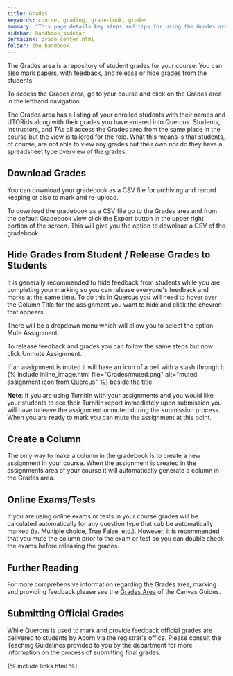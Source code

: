 ```yaml
---
title: Grades
keywords: course, grading, grade-book, grades
summary: "This page details key steps and tips for using the Grades area to assess student work and provide feedback."
sidebar: handbook_sidebar
permalink: grade_center.html
folder: the_handbook
---
```


The Grades area is a repository of student grades for your course. You can also mark papers, with feedback, and release or hide grades from the students.

To access the Grades area, go to your course and click on the Grades area in the lefthand navigation.

The Grades area has a listing of your enrolled students with their names and UTORids along with their grades you have entered into Quercus. Students, Instructors, and TAs all access the Grades area from the same place in the course but the view is tailored for the role. What this means is that students, of course, are not able to view any grades but their own nor do they have a spreadsheet type overview of the grades.

## Download Grades

You can download your gradebook as a CSV file for archiving and record keeping or also to mark and re-upload.

To download the gradebook as a CSV file go to the Grades area and from the default Gradebook view click the Export button in the upper right portion of the screen. This will give you the option to download a CSV of the gradebook.

## Hide Grades from Student / Release Grades to Students

It is generally recommended to hide feedback from students while you are completing your marking so you can release everyone's feedback and marks at the same time. To do this in Quercus you will need to hover over the Column Title for the assignment you want to hide and click the chevron that appears.

There will be a dropdown menu which will allow you to select the option Mute Assignment.

To release feedback and grades you can follow the same steps but now click Unmute Assignment.

If an assignment is muted it will have an icon of a bell with a slash through it {% include inline_image.html file="Grades/muted.png"  alt="muted assignment icon from Quercus" %} beside the title.

**Note**: If you are using Turnitin with your assignments and you would like your students to see their Turnitin report immediately upon submission you will have to leave the assignment unmuted during the submission process. When you are ready to mark you can mute the assignment at this point.

## Create a Column

The only way to make a column in the gradebook is to create a new assignment in your course. When the assignment is created in the assignments area of your course it will automatically generate a column in the Grades area.

## Online Exams/Tests

If you are using online exams or tests in your course grades will be calculated automatically for any question type that cab be automatically marked (ie. Multiple choice, True False, etc.). However, it is recommended that you mute the column prior to the exam or test so you can double check the exams before releasing the grades.

## Further Reading

For more comprehensive information regarding the Grades area, marking and providing feedback please see the [Grades Area](https://community.canvaslms.com/docs/DOC-10460#jive_content_id_Grades) of the Canvas Guides.

## Submitting Official  Grades

While Quercus is used to mark and provide feedback official grades are delivered to students by Acorn via the registrar's office. Please consult the Teaching Guidelines provided to you by the department for more information on the process of submitting final grades.


{% include links.html %}
